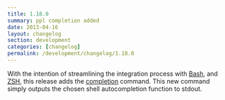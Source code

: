 ```yaml
---
title: 1.18.0
summary: ppl completion added
date: 2013-04-16
layout: changelog
section: development
categories: [changelog]
permalink: /development/changelog/1.18.0
---
```


With the intention of streamlining the integration process with
[Bash](/documentation/integration/bash), and
[ZSH](/documentation/integration/zsh), this release adds the
[completion](/documentation/commands/completion) command. This new command
simply outputs the chosen shell autocompletion function to stdout.
